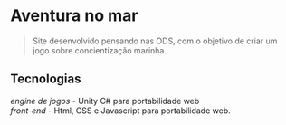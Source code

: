# Aventura no mar 
> Site desenvolvido pensando nas ODS, com o objetivo de criar um jogo sobre concientização marinha.

## Tecnologias 

*engine de jogos* - Unity C# para portabilidade web \
*front-end* - Html, CSS e Javascript para portabilidade web.
